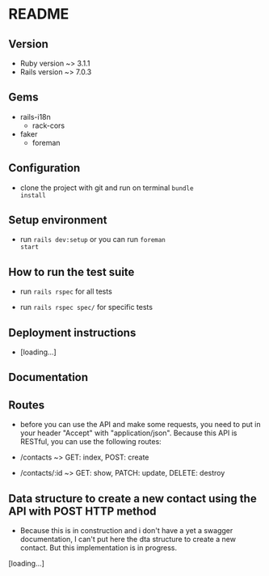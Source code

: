 # README

## Version
  * Ruby version ~> 3.1.1
  * Rails version ~> 7.0.3

## Gems
  * rails-i18n
	* rack-cors
  * faker
	* foreman

## Configuration
* clone the project with git and run on terminal <code>bundle install</code>

## Setup environment
* run <code>rails dev:setup</code> or you can run <code>foreman start</code>

## How to run the test suite
* run <code>rails rspec</code> for all tests

* run <code>rails rspec spec/</code> for specific tests

## Deployment instructions
* [loading...]

## Documentation

## Routes
* before you can use the API and make some requests, you need to put in your header "Accept" with "application/json". Because this API is RESTful, you can use the following routes:

* /contacts ~> GET: index, POST: create

* /contacts/:id ~> GET: show, PATCH: update, DELETE: destroy

## Data structure to create a new contact using the API with POST HTTP method
* Because this is in construction and i don't have a yet a swagger documentation, I can't put here the dta structure to create a new contact. But this implementation is in progress.

[loading...]
